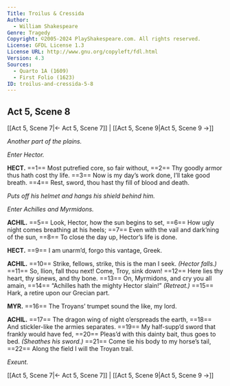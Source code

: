 ```yaml
---
Title: Troilus & Cressida
Author: 
  - William Shakespeare
Genre: Tragedy
Copyright: ©2005-2024 PlayShakespeare.com. All rights reserved.
License: GFDL License 1.3
License URL: http://www.gnu.org/copyleft/fdl.html
Version: 4.3
Sources:
  - Quarto 1A (1609)
  - First Folio (1623)
ID: troilus-and-cressida-5-8
---
```


## Act 5, Scene 8
[[Act 5, Scene 7|← Act 5, Scene 7]] | [[Act 5, Scene 9|Act 5, Scene 9 →]]

*Another part of the plains.*

*Enter Hector.*

**HECT.**
==1== Most putrefied core, so fair without,
==2== Thy goodly armor thus hath cost thy life.
==3== Now is my day’s work done, I’ll take good breath.
==4== Rest, sword, thou hast thy fill of blood and death.

*Puts off his helmet and hangs his shield behind him.*

*Enter Achilles and Myrmidons.*

**ACHIL.**
==5== Look, Hector, how the sun begins to set,
==6== How ugly night comes breathing at his heels;
==7== Even with the vail and dark’ning of the sun,
==8== To close the day up, Hector’s life is done.

**HECT.**
==9== I am unarm’d, forgo this vantage, Greek.

**ACHIL.**
==10== Strike, fellows, strike, this is the man I seek.
*(Hector falls.)*
==11== So, Ilion, fall thou next! Come, Troy, sink down!
==12== Here lies thy heart, thy sinews, and thy bone.
==13== On, Myrmidons, and cry you all amain,
==14== “Achilles hath the mighty Hector slain!”
*(Retreat.)*
==15== Hark, a retire upon our Grecian part.

**MYR.**
==16== The Troyans’ trumpet sound the like, my lord.

**ACHIL.**
==17== The dragon wing of night o’erspreads the earth,
==18== And stickler-like the armies separates.
==19== My half-supp’d sword that frankly would have fed,
==20== Pleas’d with this dainty bait, thus goes to bed.
*(Sheathes his sword.)*
==21== Come tie his body to my horse’s tail,
==22== Along the field I will the Troyan trail.

*Exeunt.*

[[Act 5, Scene 7|← Act 5, Scene 7]] | [[Act 5, Scene 9|Act 5, Scene 9 →]]
